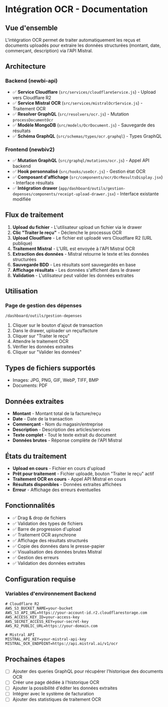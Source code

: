 # Intégration OCR - Documentation

## Vue d'ensemble

L'intégration OCR permet de traiter automatiquement les reçus et documents uploadés pour extraire les données structurées (montant, date, commerçant, description) via l'API Mistral.

## Architecture

### Backend (newbi-api)
- ✅ **Service Cloudflare** (`src/services/cloudflareService.js`) - Upload vers Cloudflare R2
- ✅ **Service Mistral OCR** (`src/services/mistralOcrService.js`) - Traitement OCR
- ✅ **Resolver GraphQL** (`src/resolvers/ocr.js`) - Mutation `processDocumentOcr`
- ✅ **Modèle MongoDB** (`src/models/OcrDocument.js`) - Sauvegarde des résultats
- ✅ **Schéma GraphQL** (`src/schemas/types/ocr.graphql`) - Types GraphQL

### Frontend (newbiv2)
- ✅ **Mutation GraphQL** (`src/graphql/mutations/ocr.js`) - Appel API backend
- ✅ **Hook personnalisé** (`src/hooks/useOcr.js`) - Gestion état OCR
- ✅ **Composant d'affichage** (`src/components/ocr/OcrResultsDisplay.jsx`) - Interface résultats
- ✅ **Intégration drawer** (`app/dashboard/outils/gestion-depenses/components/receipt-upload-drawer.jsx`) - Interface existante modifiée

## Flux de traitement

1. **Upload du fichier** - L'utilisateur upload un fichier via le drawer
2. **Clic "Traiter le reçu"** - Déclenche le processus OCR
3. **Upload Cloudflare** - Le fichier est uploadé vers Cloudflare R2 (URL publique)
4. **Traitement Mistral** - L'URL est envoyée à l'API Mistral OCR
5. **Extraction des données** - Mistral retourne le texte et les données structurées
6. **Sauvegarde BDD** - Les résultats sont sauvegardés en base
7. **Affichage résultats** - Les données s'affichent dans le drawer
8. **Validation** - L'utilisateur peut valider les données extraites

## Utilisation

### Page de gestion des dépenses
```
/dashboard/outils/gestion-depenses
```

1. Cliquer sur le bouton d'ajout de transaction
2. Dans le drawer, uploader un reçu/facture
3. Cliquer sur "Traiter le reçu"
4. Attendre le traitement OCR
5. Vérifier les données extraites
6. Cliquer sur "Valider les données"

## Types de fichiers supportés

- Images: JPG, PNG, GIF, WebP, TIFF, BMP
- Documents: PDF

## Données extraites

- **Montant** - Montant total de la facture/reçu
- **Date** - Date de la transaction
- **Commerçant** - Nom du magasin/entreprise
- **Description** - Description des articles/services
- **Texte complet** - Tout le texte extrait du document
- **Données brutes** - Réponse complète de l'API Mistral

## États du traitement

- **Upload en cours** - Fichier en cours d'upload
- **Prêt pour traitement** - Fichier uploadé, bouton "Traiter le reçu" actif
- **Traitement OCR en cours** - Appel API Mistral en cours
- **Résultats disponibles** - Données extraites affichées
- **Erreur** - Affichage des erreurs éventuelles

## Fonctionnalités

- ✅ Drag & drop de fichiers
- ✅ Validation des types de fichiers
- ✅ Barre de progression d'upload
- ✅ Traitement OCR asynchrone
- ✅ Affichage des résultats structurés
- ✅ Copie des données dans le presse-papier
- ✅ Visualisation des données brutes Mistral
- ✅ Gestion des erreurs
- ✅ Validation des données extraites

## Configuration requise

### Variables d'environnement Backend
```env
# Cloudflare R2
AWS_S3_BUCKET_NAME=your-bucket
AWS_S3_API_URL=https://your-account-id.r2.cloudflarestorage.com
AWS_ACCESS_KEY_ID=your-access-key
AWS_SECRET_ACCESS_KEY=your-secret-key
AWS_R2_PUBLIC_URL=https://your-domain.com

# Mistral API
MISTRAL_API_KEY=your-mistral-api-key
MISTRAL_OCR_ENDPOINT=https://api.mistral.ai/v1/ocr
```

## Prochaines étapes

- [ ] Ajouter des queries GraphQL pour récupérer l'historique des documents OCR
- [ ] Créer une page dédiée à l'historique OCR
- [ ] Ajouter la possibilité d'éditer les données extraites
- [ ] Intégrer avec le système de facturation
- [ ] Ajouter des statistiques de traitement OCR
